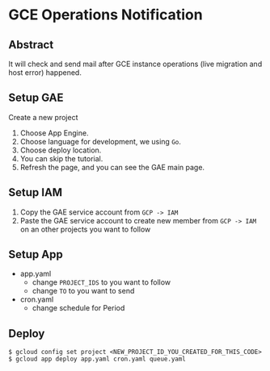 # GCE Operations Notification

## Abstract
It will check and send mail after GCE instance operations (live migration and host error) happened.

## Setup GAE

Create a new project
1. Choose App Engine.
2. Choose language for development, we using `Go`.
3. Choose deploy location.
4. You can skip the tutorial.
5. Refresh the page, and you can see the GAE main page.

## Setup IAM
1. Copy the GAE service account from `GCP -> IAM`
2. Paste the GAE service account to create new member from `GCP -> IAM` on an other projects you want to follow

## Setup App
- app.yaml
  - change `PROJECT_IDS` to you want to follow
  - change `TO` to you want to send
- cron.yaml
  - change schedule for Period

## Deploy
```
$ gcloud config set project <NEW_PROJECT_ID_YOU_CREATED_FOR_THIS_CODE>
$ gcloud app deploy app.yaml cron.yaml queue.yaml
```
